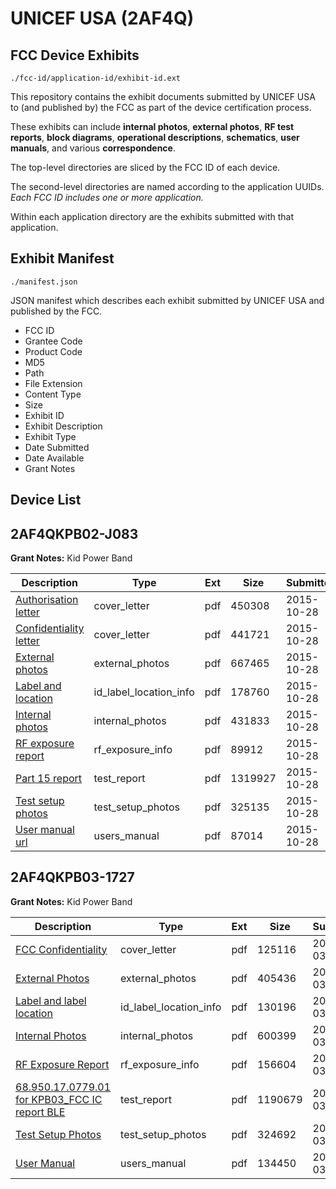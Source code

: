 # UNICEF USA (2AF4Q)
## FCC Device Exhibits

```
./fcc-id/application-id/exhibit-id.ext
```

This repository contains the exhibit documents submitted by UNICEF USA to (and published by) the FCC as part of the device certification process.

These exhibits can include **internal photos**, **external photos**, **RF test reports**, **block diagrams**, **operational descriptions**, **schematics**, **user manuals**, and various **correspondence**.

The top-level directories are sliced by the FCC ID of each device.

The second-level directories are named according to the application UUIDs. *Each FCC ID includes one or more application.*

Within each application directory are the exhibits submitted with that application. 

## Exhibit Manifest

```
./manifest.json
```

JSON manifest which describes each exhibit submitted by UNICEF USA and published by the FCC.

- FCC ID
- Grantee Code
- Product Code
- MD5
- Path
- File Extension
- Content Type
- Size
- Exhibit ID
- Exhibit Description
- Exhibit Type
- Date Submitted
- Date Available
- Grant Notes

## Device List
## 2AF4QKPB02-J083
**Grant Notes:** Kid Power Band

| Description | Type | Ext | Size | Submitted | Available |
| ----------- | ---- | --- | ---- | --------- | --------- |
| [Authorisation letter](2AF4QKPB02-J083/f80d58de9f74589213ea817ff8677744/2795751.pdf) | cover_letter | pdf | 450308 | 2015-10-28 | 2015-10-28 |
| [Confidentiality letter](2AF4QKPB02-J083/f80d58de9f74589213ea817ff8677744/2795752.pdf) | cover_letter | pdf | 441721 | 2015-10-28 | 2015-10-28 |
| [External photos](2AF4QKPB02-J083/f80d58de9f74589213ea817ff8677744/2795738.pdf) | external_photos | pdf | 667465 | 2015-10-28 | 2016-04-25 |
| [Label and location](2AF4QKPB02-J083/f80d58de9f74589213ea817ff8677744/2795737.pdf) | id_label_location_info | pdf | 178760 | 2015-10-28 | 2015-10-28 |
| [Internal photos](2AF4QKPB02-J083/f80d58de9f74589213ea817ff8677744/2795745.pdf) | internal_photos | pdf | 431833 | 2015-10-28 | 2016-04-25 |
| [RF exposure report](2AF4QKPB02-J083/f80d58de9f74589213ea817ff8677744/2795747.pdf) | rf_exposure_info | pdf | 89912 | 2015-10-28 | 2015-10-28 |
| [Part 15 report](2AF4QKPB02-J083/f80d58de9f74589213ea817ff8677744/2795742.pdf) | test_report | pdf | 1319927 | 2015-10-28 | 2015-10-28 |
| [Test setup photos](2AF4QKPB02-J083/f80d58de9f74589213ea817ff8677744/2795743.pdf) | test_setup_photos | pdf | 325135 | 2015-10-28 | 2016-04-25 |
| [User manual url](2AF4QKPB02-J083/f80d58de9f74589213ea817ff8677744/2795744.pdf) | users_manual | pdf | 87014 | 2015-10-28 | 2016-04-25 |
## 2AF4QKPB03-1727
**Grant Notes:** Kid Power Band

| Description | Type | Ext | Size | Submitted | Available |
| ----------- | ---- | --- | ---- | --------- | --------- |
| [FCC Confidentiality](2AF4QKPB03-1727/9e675e160320058e0939e51aa9336008/3786030.pdf) | cover_letter | pdf | 125116 | 2018-03-19 | 2018-03-19 |
| [External Photos](2AF4QKPB03-1727/9e675e160320058e0939e51aa9336008/3786019.pdf) | external_photos | pdf | 405436 | 2018-03-19 | 2018-09-15 |
| [Label and label location](2AF4QKPB03-1727/9e675e160320058e0939e51aa9336008/3786018.pdf) | id_label_location_info | pdf | 130196 | 2018-03-19 | 2018-03-19 |
| [Internal Photos](2AF4QKPB03-1727/9e675e160320058e0939e51aa9336008/3786026.pdf) | internal_photos | pdf | 600399 | 2018-03-19 | 2018-09-15 |
| [RF Exposure Report](2AF4QKPB03-1727/9e675e160320058e0939e51aa9336008/3786028.pdf) | rf_exposure_info | pdf | 156604 | 2018-03-19 | 2018-03-19 |
| [68.950.17.0779.01 for KPB03_FCC IC report BLE](2AF4QKPB03-1727/9e675e160320058e0939e51aa9336008/3786023.pdf) | test_report | pdf | 1190679 | 2018-03-19 | 2018-03-19 |
| [Test Setup Photos](2AF4QKPB03-1727/9e675e160320058e0939e51aa9336008/3786024.pdf) | test_setup_photos | pdf | 324692 | 2018-03-19 | 2018-09-15 |
| [User Manual](2AF4QKPB03-1727/9e675e160320058e0939e51aa9336008/3786025.pdf) | users_manual | pdf | 134450 | 2018-03-19 | 2018-09-15 |
